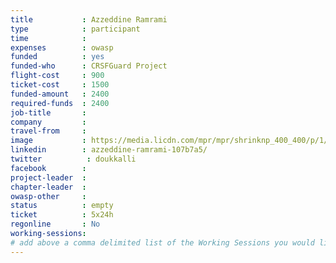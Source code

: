 ```yaml
---
title           : Azzeddine Ramrami
type            : participant
time            :
expenses        : owasp
funded          : yes
funded-who      : CRSFGuard Project
flight-cost     : 900
ticket-cost     : 1500
funded-amount   : 2400
required-funds  : 2400
job-title       :
company         :
travel-from     :
image           : https://media.licdn.com/mpr/mpr/shrinknp_400_400/p/1/005/034/332/28e320d.jpg
linkedin        : azzeddine-ramrami-107b7a5/
twitter          : doukkalli
facebook        :
project-leader  :
chapter-leader  :
owasp-other     :
status          : empty
ticket          : 5x24h
regonline       : No
working-sessions:
# add above a comma delimited list of the Working Sessions you would like to attend (use the session's title)
---
```


<!-- put more details about participant here -->
